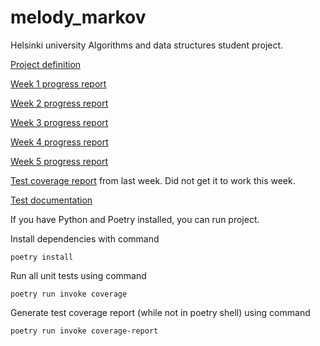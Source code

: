 # melody_markov

Helsinki university Algorithms and data structures student project. 

[Project definition](documentation/project_definition.md)

[Week 1 progress report](documentation/progress_report_week_1.md)

[Week 2 progress report](documentation/progress_report_week_2.md)

[Week 3 progress report](documentation/progress_report_week_3.md)

[Week 4 progress report](documentation/progress_report_week_4.md)

[Week 5 progress report](documentation/progress_report_week_5.md)

[Test coverage report](https://anuvirtane.github.io/melody_markov/) from last week. Did not get it to work this week.

[Test documentation](documentation/testing.md)

If you have Python and Poetry installed, you can run project.

Install dependencies with command

    poetry install

Run all unit tests using command

    poetry run invoke coverage

Generate test coverage report (while not in poetry shell) using command

    poetry run invoke coverage-report
